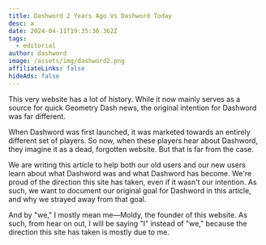 ```yaml
---
title: Dashword 2 Years Ago Vs Dashword Today
desc: a
date: 2024-04-11T19:35:36.362Z
tags:
  - editorial
author: dashword
image: /assets/img/dashword2.png
affiliateLinks: false
hideAds: false
---
```

This very website has a lot of history. While it now mainly serves as a source for quick Geometry Dash news, the original intention for Dashword was far different.

When Dashword was first launched, it was marketed towards an entirely different set of players. So now, when these players hear about Dashword, they imagine it as a dead, forgotten website. But that is far from the case.

We are writing this article to help both our old users and our new users learn about what Dashword was and what Dashword has become. We're proud of the direction this site has taken, even if it wasn't our intention. As such, we want to document our original goal for Dashword in this article, and why we strayed away from that goal.

And by "we," I mostly mean me—Moldy, the founder of this website. As such, from hear on out, I will be saying "I" instead of "we," because the direction this site has taken is mostly due to me.